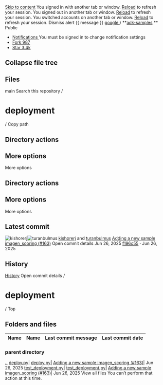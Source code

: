 [Skip to content](https://github.com/google/adk-samples/tree/main/python/agents/image-scoring/deployment#start-of-content)
You signed in with another tab or window. [Reload](https://github.com/google/adk-samples/tree/main/python/agents/image-scoring/deployment) to refresh your session. You signed out in another tab or window. [Reload](https://github.com/google/adk-samples/tree/main/python/agents/image-scoring/deployment) to refresh your session. You switched accounts on another tab or window. [Reload](https://github.com/google/adk-samples/tree/main/python/agents/image-scoring/deployment) to refresh your session. Dismiss alert
{{ message }}
[ google ](https://github.com/google) / **[adk-samples](https://github.com/google/adk-samples) ** Public
  * [ Notifications ](https://github.com/login?return_to=%2Fgoogle%2Fadk-samples) You must be signed in to change notification settings
  * [ Fork 987 ](https://github.com/login?return_to=%2Fgoogle%2Fadk-samples)
  * [ Star  3.4k ](https://github.com/login?return_to=%2Fgoogle%2Fadk-samples)


## Collapse file tree
## Files
main
Search this repository
/
# deployment
/
Copy path
## Directory actions
## More options
More options
## Directory actions
## More options
More options
## Latest commit
![kishorerj](https://avatars.githubusercontent.com/u/99810884?v=4&size=40)![turanbulmus](https://avatars.githubusercontent.com/u/124069046?v=4&size=40)
[kishorerj](https://github.com/google/adk-samples/commits?author=kishorerj)
and
[turanbulmus](https://github.com/google/adk-samples/commits?author=turanbulmus)
[Adding a new sample imagen_scoring (](https://github.com/google/adk-samples/commit/f196c55e3ac60b8f5ad9ec1295b4000f4f88d011)[#163](https://github.com/google/adk-samples/pull/163)[)](https://github.com/google/adk-samples/commit/f196c55e3ac60b8f5ad9ec1295b4000f4f88d011)
Open commit details
Jun 26, 2025
[f196c55](https://github.com/google/adk-samples/commit/f196c55e3ac60b8f5ad9ec1295b4000f4f88d011) · Jun 26, 2025
## History
[History](https://github.com/google/adk-samples/commits/main/python/agents/image-scoring/deployment)
Open commit details
[](https://github.com/google/adk-samples/commits/main/python/agents/image-scoring/deployment)
/
# deployment
/
Top
## Folders and files
Name| Name| Last commit message| Last commit date
---|---|---|---
### parent directory
[..](https://github.com/google/adk-samples/tree/main/python/agents/image-scoring)
[deploy.py](https://github.com/google/adk-samples/blob/main/python/agents/image-scoring/deployment/deploy.py "deploy.py")| [deploy.py](https://github.com/google/adk-samples/blob/main/python/agents/image-scoring/deployment/deploy.py "deploy.py")| [Adding a new sample imagen_scoring (](https://github.com/google/adk-samples/commit/f196c55e3ac60b8f5ad9ec1295b4000f4f88d011 "Adding a new sample imagen_scoring \(#163\)
Co-authored-by: turanbulmus <124069046+turanbulmus@users.noreply.github.com>")[#163](https://github.com/google/adk-samples/pull/163)[)](https://github.com/google/adk-samples/commit/f196c55e3ac60b8f5ad9ec1295b4000f4f88d011 "Adding a new sample imagen_scoring \(#163\)
Co-authored-by: turanbulmus <124069046+turanbulmus@users.noreply.github.com>")| Jun 26, 2025
[test_deployment.py](https://github.com/google/adk-samples/blob/main/python/agents/image-scoring/deployment/test_deployment.py "test_deployment.py")| [test_deployment.py](https://github.com/google/adk-samples/blob/main/python/agents/image-scoring/deployment/test_deployment.py "test_deployment.py")| [Adding a new sample imagen_scoring (](https://github.com/google/adk-samples/commit/f196c55e3ac60b8f5ad9ec1295b4000f4f88d011 "Adding a new sample imagen_scoring \(#163\)
Co-authored-by: turanbulmus <124069046+turanbulmus@users.noreply.github.com>")[#163](https://github.com/google/adk-samples/pull/163)[)](https://github.com/google/adk-samples/commit/f196c55e3ac60b8f5ad9ec1295b4000f4f88d011 "Adding a new sample imagen_scoring \(#163\)
Co-authored-by: turanbulmus <124069046+turanbulmus@users.noreply.github.com>")| Jun 26, 2025
View all files
You can’t perform that action at this time.
